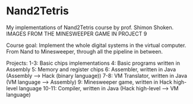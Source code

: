 # Nand2Tetris
My implementations of Nand2Tetris course by prof. Shimon Shoken.
IMAGES FROM THE MINESWEEPER GAME IN PROJECT 9

Course goal:
Implement the whole digital systems in the virtual computer. From Nand to Minesweeper, through all the pipeline in between.

Projects:
1-3: Basic chips implementations
4: Basic programs written in Assembly
5: Memory and register chips
6: Assembler, written in Java (Assembly --> Hack (binary language))
7-8: VM Translator, written in Java (VM language --> Assembly)
9: Minesweeper game, written in Hack high-level language
10-11: Compiler, written in Java (Hack high-level --> VM language)
